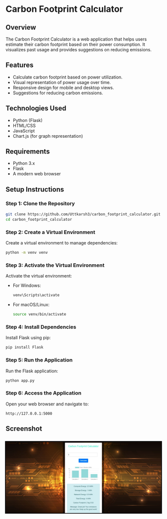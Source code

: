 # Carbon Footprint Calculator

## Overview

The Carbon Footprint Calculator is a web application that helps users estimate their carbon footprint based on their power consumption. It visualizes past usage and provides suggestions on reducing emissions.

## Features

- Calculate carbon footprint based on power utilization.
- Visual representation of power usage over time.
- Responsive design for mobile and desktop views.
- Suggestions for reducing carbon emissions.

## Technologies Used

- Python (Flask)
- HTML/CSS
- JavaScript
- Chart.js (for graph representation)


## Requirements

- Python 3.x
- Flask
- A modern web browser

## Setup Instructions


### Step 1: Clone the Repository

```bash
git clone https://github.com/Uttkarsh3/carbon_footprint_calculator.git
cd carbon_footprint_calculator
```

### Step 2: Create a Virtual Environment

Create a virtual environment to manage dependencies:

```bash
python -m venv venv
```

### Step 3: Activate the Virtual Environment

Activate the virtual environment:

- For Windows:
  ```bash
  venv\Scripts\activate
  ```

- For macOS/Linux:
  ```bash
  source venv/bin/activate
  ```

### Step 4: Install Dependencies

Install Flask using pip:

```bash
pip install Flask
```

### Step 5: Run the Application

Run the Flask application:

```bash
python app.py
```

### Step 6: Access the Application

Open your web browser and navigate to:

```
http://127.0.0.1:5000
```

## Screenshot

<div style="display: flex; justify-content: center; margin-bottom: 20px;">
  <img src="screenshot/Carbon-Footprint-Calculator.JPG" alt="Dashboard Overview" width="100%" style="border: 2px solid black; margin: 10px 0;" />
</div>






